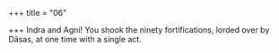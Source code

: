 +++
title = "06"

+++
Indra and Agni! You shook the ninety fortifications, lorded over by Dāsas, at one time with a single act.  